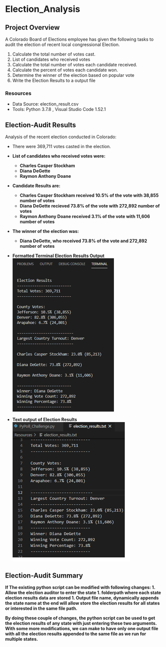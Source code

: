 # Election_Analysis

## Project Overview
A Colorado Board of Elections employee has given the following tasks to audit the election of recent local congressional Election.

1. Calculate the total number of votes cast.
1. List of candidates who received votes
1. Calculate the total number of votes each candidate received.
1. Calculate the percent of votes each candidate won.
1. Determine the winner of the election based on popular vote
1. Write the Election Results to a output file

### Resources
- Data Source: election_result.csv
- Tools: Python 3.7.8 , Visual Studio Code 1.52.1

## Election-Audit Results
Analysis of the recent election conducted in Colorado:
- There were 369,711 votes casted in the election.
- <b> List of candidates who received votes were:
    - Charles Casper Stockham
    - Diana DeGette
    - Raymon Anthony Doane
- Candidate Results are:
   - Charles Casper Stockham received <b>10.5%</b> of the vote with <b>38,855</b> number of votes
   - Diana DeGette recieved 73.8% of the vote with 272,892 number of votes 
   - Raymon Anthony Doane received 3.1% of the vote with 11,606 number of votes
   
- The winner of the election was:
    - Diana DeGette, who received 73.8% of the vote and 272,892 number of votes 
  
- Formatted Terminal Election Results Output <br/>
![colorado_election_results](/Resources/election_results_terminal.png) <br/>
- Text output of Election Results <br/>
![colorado_election_results_to_textfile](/Resources/election_results_textoutput.png) <br/>

## Election-Audit Summary
If The existing python script can be modified with following changes:
    1. Allow the election auditor to enter the state
    1. folderpath where each state election results data are stored
    1. Output file name, dynamically appends the state name at the end will allow store the election results for all states or interested in the same file path.
    
By doing these couple of changes, the python script can be used to get the election results of any state with just entering these two arguments. 
With some more modifications, we can make to have only one output file with all the election results appended to the same file as we run for multiple states.






    
    
